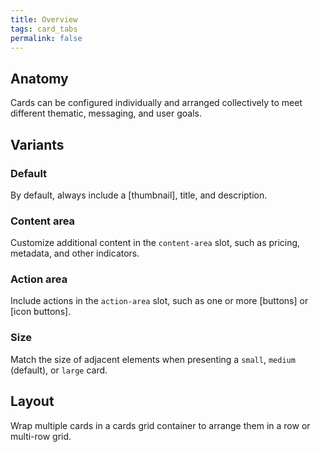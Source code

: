 ```yaml
---
title: Overview
tags: card_tabs
permalink: false
---
```


## Anatomy

Cards can be configured individually and arranged collectively to meet different thematic, messaging, and user goals.

<!-- Anatomy -->

## Variants

### Default

By default, always include a [thumbnail], title, and description. 

<esds-example-code-pair source='<esds-card title="Example Card on Doc Site"></esds-card>'>
<esds-rendered-example label="default">
  <esds-card title="Content"></esds-card>
</esds-rendered-example>
</esds-example-code-pair>

### Content area

Customize additional content in the `content-area` slot, such as pricing, metadata, and other indicators.

<!-- Example Code Pair -->

### Action area

Include actions in the `action-area` slot, such as one or more [buttons] or [icon buttons].

<!-- Example Code Pair -->

### Size

Match the size of adjacent elements when presenting a `small`, `medium` (default), or `large` card.

<!-- Example Code Pair -->

## Layout

Wrap multiple cards in a cards grid container to arrange them in a row or multi-row grid.

<!-- Example Code Pair -->